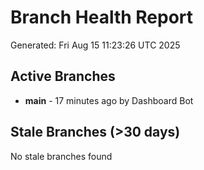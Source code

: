 # Branch Health Report
Generated: Fri Aug 15 11:23:26 UTC 2025

## Active Branches
- **main** - 17 minutes ago by Dashboard Bot

## Stale Branches (>30 days)
No stale branches found
